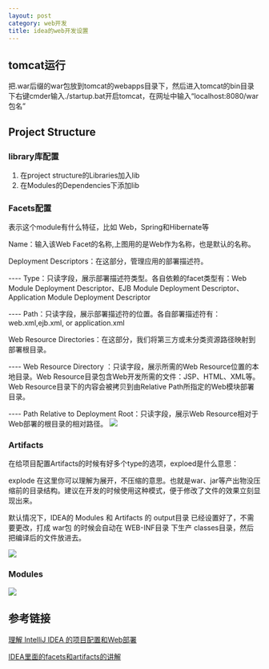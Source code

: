 ```yaml
---
layout: post
category: web开发
title: idea的web开发设置
---
```


## tomcat运行
把.war后缀的war包放到tomcat的webapps目录下，然后进入tomcat的bin目录下右键cmder输入./startup.bat开启tomcat，在网址中输入“localhost:8080/war包名”

## Project Structure

### library库配置
1. 在project structure的Libraries加入lib
2. 在Modules的Dependencies下添加lib

### Facets配置
表示这个module有什么特征，比如 Web，Spring和Hibernate等

Name：输入该Web Facet的名称,上图用的是Web作为名称，也是默认的名称。

Deployment Descriptors：在这部分，管理应用的部署描述符。

---- Type：只读字段，展示部署描述符类型。各自依赖的facet类型有：Web Module Deployment Descriptor、EJB Module Deployment Descriptor、 Application Module Deployment Descriptor

---- Path：只读字段，展示部署描述符的位置。各自部署描述符有：web.xml,ejb.xml, or application.xml

Web Resource Directories：在这部分，我们将第三方或未分类资源路径映射到部署根目录。

---- Web Resource Directory ：只读字段，展示所需的Web Resource位置的本地目录。Web Resource目录包含Web开发所需的文件：JSP、HTML、XML等。Web Resource目录下的内容会被拷贝到由Relative Path所指定的Web模块部署目录。

---- Path Relative to Deployment Root：只读字段，展示Web Resource相对于Web部署的根目录的相对路径。
![](https://i.imgur.com/ORR3pIf.png)

### Artifacts
在给项目配置Artifacts的时候有好多个type的选项，exploed是什么意思：

explode 在这里你可以理解为展开，不压缩的意思。也就是war、jar等产出物没压缩前的目录结构。建议在开发的时候使用这种模式，便于修改了文件的效果立刻显现出来。

默认情况下，IDEA的 Modules 和 Artifacts 的 output目录 已经设置好了，不需要更改，打成 war包 的时候会自动在 WEB-INF目录 下生产 classes目录，然后把编译后的文件放进去。

![](https://i.imgur.com/DiLnx7B.png)

### Modules

![](https://i.imgur.com/kecXB8e.png)


## 参考链接
[理解 IntelliJ IDEA 的项目配置和Web部署](https://www.cnblogs.com/deng-cc/p/6416332.html)

[IDEA里面的facets和artifacts的讲解](https://www.cnblogs.com/poilk/p/6529347.html)
